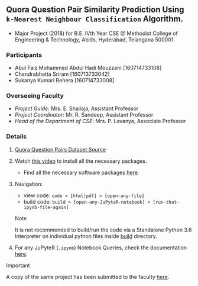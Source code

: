 ## Quora Question Pair Similarity Prediction Using `k-Nearest Neighbour Classification` Algorithm.

- Major Project (2018) for B.E. IVth Year CSE @ Methodist College of Engineering & Technology, Abids, Hyderabad, Telangana 500001.

### Participants

- Abul Faiz Mohammed Abdul Hadi Mouzzam [160714733108]
- Chandrabhatta Sriram [160713733042]
- Sukanya Kumari Behera [160714733008]

### Overseeing Faculty

- *Project Guide*: Mrs. E. Shailaja, Assistant Professor
- *Project Coordinator*: Mr. R. Sandeep, Assistant Professor
- *Head of the Department of CSE*: Mrs. P. Lavanya, Associate Professor

### Details

1. [Quora Question Pairs Dataset Source](https://www.kaggle.com/c/quora-question-pairs)
2. Watch [this video](https://www.youtube.com/watch?v=r5B20yNuSO0) to install all the necessary packages.
   - Find all the necessary software packages [here](https://drive.google.com/open?id=1R_By1XhDSF9htOqoSwRql3oW1Neu0i1V).
3. Navigation:
   - view code: `code > [html|pdf] > [open-any-file]`
   - build code: `build > [open-any-JuPyteR-notebook] > [run-that-ipynb-file-again]`

   > [!NOTE]
   > It is not recommended to build/run the code via a Standalone Python 3.6 Interpreter on individual python files inside [build](./build) directory.

4. For any JuPyteR (`.ipynb`) Notebook Queries, check the documentation [here](https://jupyter-notebook.readthedocs.io/en/stable/).

> [!IMPORTANT]
> A copy of the same project has been submitted to the faculty [here](https://drive.google.com/open?id=1uAflZXlgDTPg4yjVV2nZMhg8t_b5Vktp).

